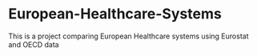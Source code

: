 # European-Healthcare-Systems
This is a project comparing European Healthcare systems using Eurostat and OECD data

